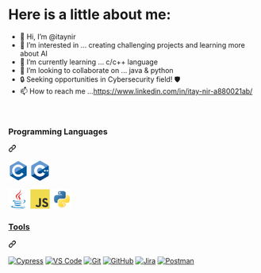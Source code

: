 # Here is a little about me:

- 👋 Hi, I’m @itaynir
- 👀 I’m interested in ... creating challenging projects and learning more about AI 
- 🌱 I’m currently learning ... c/c++ language 
- 💞️ I’m looking to collaborate on ... java & python
- 🔒 Seeking opportunities in Cybersecurity field! 🛡️ 
- 📫 How to reach me ...https://www.linkedin.com/in/itay-nir-a880021ab/<br>
<br> </br>

<div align="left" dir="auto">
<div class="markdown-heading" dir="auto"><h3 class="heading-element" dir="auto">Programming Languages</h3><a id="user-content-programming-languages" class="anchor" aria-label="Permalink: Programming Languages" href="#programming-languages"><svg class="octicon octicon-link" viewBox="0 0 16 16" version="1.1" width="16" height="16" aria-hidden="true"><path d="m7.775 3.275 1.25-1.25a3.5 3.5 0 1 1 4.95 4.95l-2.5 2.5a3.5 3.5 0 0 1-4.95 0 .751.751 0 0 1 .018-1.042.751.751 0 0 1 1.042-.018 1.998 1.998 0 0 0 2.83 0l2.5-2.5a2.002 2.002 0 0 0-2.83-2.83l-1.25 1.25a.751.751 0 0 1-1.042-.018.751.751 0 0 1-.018-1.042Zm-4.69 9.64a1.998 1.998 0 0 0 2.83 0l1.25-1.25a.751.751 0 0 1 1.042.018.751.751 0 0 1 .018 1.042l-1.25 1.25a3.5 3.5 0 1 1-4.95-4.95l2.5-2.5a3.5 3.5 0 0 1 4.95 0 .751.751 0 0 1-.018 1.042.751.751 0 0 1-1.042.018 1.998 1.998 0 0 0-2.83 0l-2.5 2.5a1.998 1.998 0 0 0 0 2.83Z"></path></svg></a></div>
<p dir="auto"><a href="https://www.cprogramming.com/" rel="nofollow"><img src="https://raw.githubusercontent.com/devicons/devicon/master/icons/c/c-original.svg" alt="c" width="40" height="40" style="max-width: 100%;"></a>
    <a href="https://www.cplusplus.com" rel="nofollow">
    <img src="https://raw.githubusercontent.com/devicons/devicon/master/icons/cplusplus/cplusplus-original.svg" alt="cplusplus" width="40" height="40" style="max-width: 100%;">
</a>

<a href="https://www.java.com" rel="nofollow"> <img src="https://raw.githubusercontent.com/devicons/devicon/master/icons/java/java-original.svg" alt="java" width="40" height="40" style="max-width: 100%;"></a>
<a href="https://developer.mozilla.org/en-US/docs/Web/JavaScript" rel="nofollow"> <img src="https://raw.githubusercontent.com/devicons/devicon/master/icons/javascript/javascript-original.svg" alt="javascript" width="40" height="40" style="max-width: 100%;"></a>
<a href="https://www.python.org" rel="nofollow"> <img src="https://raw.githubusercontent.com/devicons/devicon/master/icons/python/python-original.svg" alt="python" width="40" height="40" style="max-width: 100%;">
    
<div class="markdown-heading" dir="auto"><h3 class="heading-element" dir="auto">Tools</h3><a id="user-content-tools" class="anchor" aria-label="Permalink: Tools" href="#tools"><svg class="octicon octicon-link" viewBox="0 0 16 16" version="1.1" width="16" height="16" aria-hidden="true"><path d="m7.775 3.275 1.25-1.25a3.5 3.5 0 1 1 4.95 4.95l-2.5 2.5a3.5 3.5 0 0 1-4.95 0 .751.751 0 0 1 .018-1.042.751.751 0 0 1 1.042-.018 1.998 1.998 0 0 0 2.83 0l2.5-2.5a2.002 2.002 0 0 0-2.83-2.83l-1.25 1.25a.751.751 0 0 1-1.042-.018.751.751 0 0 1-.018-1.042Zm-4.69 9.64a1.998 1.998 0 0 0 2.83 0l1.25-1.25a.751.751 0 0 1 1.042.018.751.751 0 0 1 .018 1.042l-1.25 1.25a3.5 3.5 0 1 1-4.95-4.95l2.5-2.5a3.5 3.5 0 0 1 4.95 0 .751.751 0 0 1-.018 1.042.751.751 0 0 1-1.042.018 1.998 1.998 0 0 0-2.83 0l-2.5 2.5a1.998 1.998 0 0 0 0 2.83Z"></path></svg></a></div>
<p dir="auto"><a target="_blank" rel="noopener noreferrer nofollow" href="https://camo.githubusercontent.com/c4889232bd65eff88e301130d9069dcf553c7fdb930861d068d1a18eb9cc1c5f/68747470733a2f2f696d672e736869656c64732e696f2f62616467652f2d437970726573732d3137323032433f7374796c653d666f722d7468652d6261646765266c6f676f3d63797072657373266c6f676f436f6c6f723d7768697465"><img src="https://camo.githubusercontent.com/c4889232bd65eff88e301130d9069dcf553c7fdb930861d068d1a18eb9cc1c5f/68747470733a2f2f696d672e736869656c64732e696f2f62616467652f2d437970726573732d3137323032433f7374796c653d666f722d7468652d6261646765266c6f676f3d63797072657373266c6f676f436f6c6f723d7768697465" alt="Cypress" data-canonical-src="https://img.shields.io/badge/-Cypress-17202C?style=for-the-badge&amp;logo=cypress&amp;logoColor=white" style="max-width: 100%;"></a>
<a target="_blank" rel="noopener noreferrer nofollow" href="https://camo.githubusercontent.com/dc322f49089c0eac600e27d9d71776a1b54e6586a4ac8bd054c32af3728f24b5/68747470733a2f2f696d672e736869656c64732e696f2f62616467652f2d5653253230436f64652d3030374143433f7374796c653d666f722d7468652d6261646765266c6f676f3d76697375616c2d73747564696f2d636f6465266c6f676f436f6c6f723d7768697465"><img src="https://camo.githubusercontent.com/dc322f49089c0eac600e27d9d71776a1b54e6586a4ac8bd054c32af3728f24b5/68747470733a2f2f696d672e736869656c64732e696f2f62616467652f2d5653253230436f64652d3030374143433f7374796c653d666f722d7468652d6261646765266c6f676f3d76697375616c2d73747564696f2d636f6465266c6f676f436f6c6f723d7768697465" alt="VS Code" data-canonical-src="https://img.shields.io/badge/-VS%20Code-007ACC?style=for-the-badge&amp;logo=visual-studio-code&amp;logoColor=white" style="max-width: 100%;"></a>
<a target="_blank" rel="noopener noreferrer nofollow" href="https://camo.githubusercontent.com/32a6f9065e9826fea4fde1442b9ea91e8ae490629f7503a0f80992eb88224dc0/68747470733a2f2f696d672e736869656c64732e696f2f62616467652f2d4769742d4630353033323f7374796c653d666f722d7468652d6261646765266c6f676f3d676974266c6f676f436f6c6f723d7768697465"><img src="https://camo.githubusercontent.com/32a6f9065e9826fea4fde1442b9ea91e8ae490629f7503a0f80992eb88224dc0/68747470733a2f2f696d672e736869656c64732e696f2f62616467652f2d4769742d4630353033323f7374796c653d666f722d7468652d6261646765266c6f676f3d676974266c6f676f436f6c6f723d7768697465" alt="Git" data-canonical-src="https://img.shields.io/badge/-Git-F05032?style=for-the-badge&amp;logo=git&amp;logoColor=white" style="max-width: 100%;"></a>
<a target="_blank" rel="noopener noreferrer nofollow" href="https://camo.githubusercontent.com/573391d92f93b7544b1ec21ad74c8ab0222a3252aa7c451cb8969a52fc8aaee6/68747470733a2f2f696d672e736869656c64732e696f2f62616467652f2d4769744875622d3138313731373f7374796c653d666f722d7468652d6261646765266c6f676f3d676974687562266c6f676f436f6c6f723d7768697465"><img src="https://camo.githubusercontent.com/573391d92f93b7544b1ec21ad74c8ab0222a3252aa7c451cb8969a52fc8aaee6/68747470733a2f2f696d672e736869656c64732e696f2f62616467652f2d4769744875622d3138313731373f7374796c653d666f722d7468652d6261646765266c6f676f3d676974687562266c6f676f436f6c6f723d7768697465" alt="GitHub" data-canonical-src="https://img.shields.io/badge/-GitHub-181717?style=for-the-badge&amp;logo=github&amp;logoColor=white" style="max-width: 100%;"></a>
<a target="_blank" rel="noopener noreferrer nofollow" href="https://camo.githubusercontent.com/d1a3eb8e81d2151b17bd375094f01b735f7319f1c9a0ede67927bee60433b6a0/68747470733a2f2f696d672e736869656c64732e696f2f62616467652f2d4a6972612d3030353243433f7374796c653d666f722d7468652d6261646765266c6f676f3d6a6972612d736f667477617265266c6f676f436f6c6f723d7768697465"><img src="https://camo.githubusercontent.com/d1a3eb8e81d2151b17bd375094f01b735f7319f1c9a0ede67927bee60433b6a0/68747470733a2f2f696d672e736869656c64732e696f2f62616467652f2d4a6972612d3030353243433f7374796c653d666f722d7468652d6261646765266c6f676f3d6a6972612d736f667477617265266c6f676f436f6c6f723d7768697465" alt="Jira" data-canonical-src="https://img.shields.io/badge/-Jira-0052CC?style=for-the-badge&amp;logo=jira-software&amp;logoColor=white" style="max-width: 100%;"></a>
<a target="_blank" rel="noopener noreferrer nofollow" href="https://camo.githubusercontent.com/8b999fdddaa331ebcc235e9d9b0e0bd7951a606f717efb95ac699e39e714728e/68747470733a2f2f696d672e736869656c64732e696f2f62616467652f2d506f73746d616e2d4646364333373f7374796c653d666f722d7468652d6261646765266c6f676f3d706f73746d616e266c6f676f436f6c6f723d7768697465"><img src="https://camo.githubusercontent.com/8b999fdddaa331ebcc235e9d9b0e0bd7951a606f717efb95ac699e39e714728e/68747470733a2f2f696d672e736869656c64732e696f2f62616467652f2d506f73746d616e2d4646364333373f7374796c653d666f722d7468652d6261646765266c6f676f3d706f73746d616e266c6f676f436f6c6f723d7768697465" alt="Postman" data-canonical-src="https://img.shields.io/badge/-Postman-FF6C37?style=for-the-badge&amp;logo=postman&amp;logoColor=white" style="max-width: 100%;"></a></p>
</div>
